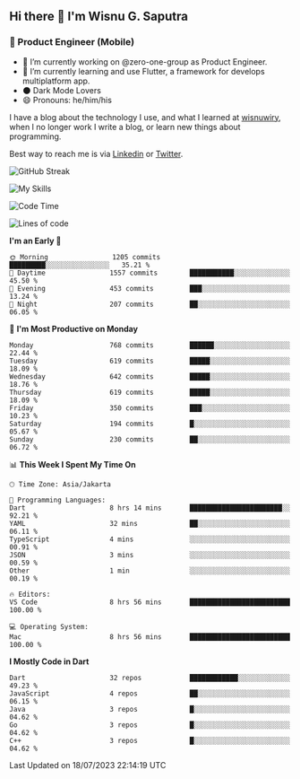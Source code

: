## Hi there 👋 I'm Wisnu G. Saputra

### :mobile_phone_off: Product Engineer (Mobile)

- 🔭 I’m currently working on @zero-one-group as Product Engineer.
- 🌱 I’m currently learning and use Flutter, a framework for develops multiplatform app.
- 🌑 Dark Mode Lovers
- 😄 Pronouns: he/him/his

I have a blog about the technology I use, and what I learned at [wisnuwiry](https://wisnuwiry.space/), when I no longer work I write a blog, or learn new things about programming.

Best way to reach me is via [Linkedin](https://www.linkedin.com/in/wisnu-saputra/) or [Twitter](https://twitter.com/wisnuwiry).

![GitHub Streak](https://streak-stats.demolab.com?user=wisnuwiry&theme=dark&hide_border=true)

![My Skills](https://skillicons.dev/icons?i=dart,flutter,kotlin,swift,go,js,css,neovim,git,linux&perline=5)

<!--START_SECTION:waka-->
![Code Time](http://img.shields.io/badge/Code%20Time-586%20hrs%2053%20mins-blue)

![Lines of code](https://img.shields.io/badge/From%20Hello%20World%20I%27ve%20Written-4.6%20million%20lines%20of%20code-blue)

**I'm an Early 🐤** 

```text
🌞 Morning                1205 commits        █████████░░░░░░░░░░░░░░░░   35.21 % 
🌆 Daytime                1557 commits        ███████████░░░░░░░░░░░░░░   45.50 % 
🌃 Evening                453 commits         ███░░░░░░░░░░░░░░░░░░░░░░   13.24 % 
🌙 Night                  207 commits         ██░░░░░░░░░░░░░░░░░░░░░░░   06.05 % 
```
📅 **I'm Most Productive on Monday** 

```text
Monday                   768 commits         ██████░░░░░░░░░░░░░░░░░░░   22.44 % 
Tuesday                  619 commits         █████░░░░░░░░░░░░░░░░░░░░   18.09 % 
Wednesday                642 commits         █████░░░░░░░░░░░░░░░░░░░░   18.76 % 
Thursday                 619 commits         █████░░░░░░░░░░░░░░░░░░░░   18.09 % 
Friday                   350 commits         ███░░░░░░░░░░░░░░░░░░░░░░   10.23 % 
Saturday                 194 commits         █░░░░░░░░░░░░░░░░░░░░░░░░   05.67 % 
Sunday                   230 commits         ██░░░░░░░░░░░░░░░░░░░░░░░   06.72 % 
```


📊 **This Week I Spent My Time On** 

```text
🕑︎ Time Zone: Asia/Jakarta

💬 Programming Languages: 
Dart                     8 hrs 14 mins       ███████████████████████░░   92.21 % 
YAML                     32 mins             ██░░░░░░░░░░░░░░░░░░░░░░░   06.11 % 
TypeScript               4 mins              ░░░░░░░░░░░░░░░░░░░░░░░░░   00.91 % 
JSON                     3 mins              ░░░░░░░░░░░░░░░░░░░░░░░░░   00.59 % 
Other                    1 min               ░░░░░░░░░░░░░░░░░░░░░░░░░   00.19 % 

🔥 Editors: 
VS Code                  8 hrs 56 mins       █████████████████████████   100.00 % 

💻 Operating System: 
Mac                      8 hrs 56 mins       █████████████████████████   100.00 % 
```

**I Mostly Code in Dart** 

```text
Dart                     32 repos            ████████████░░░░░░░░░░░░░   49.23 % 
JavaScript               4 repos             ██░░░░░░░░░░░░░░░░░░░░░░░   06.15 % 
Java                     3 repos             █░░░░░░░░░░░░░░░░░░░░░░░░   04.62 % 
Go                       3 repos             █░░░░░░░░░░░░░░░░░░░░░░░░   04.62 % 
C++                      3 repos             █░░░░░░░░░░░░░░░░░░░░░░░░   04.62 % 
```




 Last Updated on 18/07/2023 22:14:19 UTC
<!--END_SECTION:waka-->
